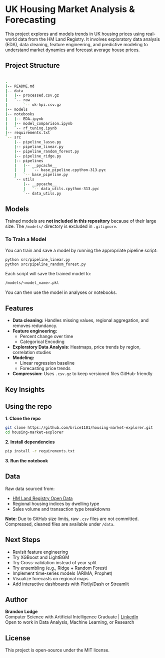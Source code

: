 # UK Housing Market Analysis & Forecasting

This project explores and models trends in UK housing prices using real-world data from the HM Land Registry. It involves exploratory data analysis (EDA), data cleaning, feature engineering, and predictive modeling to understand market dynamics and forecast average house prices.

## Project Structure

```bash

.
|-- README.md
|-- data
|   |-- processed.csv.gz
|   `-- raw
|       `-- uk-hpi.csv.gz
|-- models
|-- notebooks
|   |-- EDA.ipynb
|   |-- model_comparison.ipynb
|   `-- rf_tuning.ipynb
|-- requirements.txt
`-- src
    |-- pipeline_lasso.py
    |-- pipeline_linear.py
    |-- pipeline_random_forest.py
    |-- pipeline_ridge.py
    |-- pipelines
    |   |-- __pycache__
    |   |   `-- base_pipeline.cpython-313.pyc
    |   `-- base_pipeline.py
    `-- utils
        |-- __pycache__
        |   `-- data_utils.cpython-313.pyc
        `-- data_utils.py

```

## Models

Trained models are **not included in this repository** because of their large size. The ```/models/``` directory is excluded in ```.gitignore```.

### To Train a Model

You can train and save a model by running the appropriate pipeline script:

```bash
python src/pipeline_linear.py
python src/pipeline_random_forest.py
```

Each script will save the trained model to:

```bash
/models/<model_name>.pkl
```

You can then use the model in analyses or notebooks.

## Features

- **Data cleaning:** Handles missing values, regional aggregation, and removes redundancy.
- **Feature engineering:**
    - Percent change over time
    - Categorical Encoding
- **Exploratory Data Analysis**: Heatmaps, price trends by region, correlation studies
- **Modeling:**
    - Linear regression baseline
    - Forecasting price trends
- **Compression:** Uses ```.csv.gz``` to keep versioned files GitHub-friendly

## Key Insights

## Using the repo

**1. Clone the repo**

```bash
git clone https://github.com/brice1101/housing-market-explorer.git
cd housing-market-explorer
```

**2. Install dependencies**
```bash
pip install -r requirements.txt
```

**3. Run the notebook**

## Data

Raw data sourced from:
- [HM Land Registry Open Data](https://www.gov.uk/government/statistical-data-sets/uk-house-price-index-data-downloads-january-2024)
- Regional housing indices by dwelling type
- Sales volume and transaction type breakdowns

**Note**: Due to GitHub size limits, raw ```.csv``` files are not committed. Compressed, cleaned files are available under ```/data```.

## Next Steps

- Revisit feature engineering
- Try XGBoost and LightBGM
- Try Cross-validation instead of year split
- Try ensembling (e.g., Ridge + Random Forest)
- Implement time-series models (ARIMA, Prophet)
- Visualize forecasts on regional maps
- Add interactive dashboards with Plotly/Dash or Streamlit

## Author
**Brandon Lodge** <br/>
Computer Science with Artificial Intelligence Graduate | [LinkedIn](https://www.linkedin.com/in/brandon-lodge-6361401b8/) <br/>
Open to work in Data Analysis, Machine Learning, or Research

## License

This project is open-source under the MIT license.

